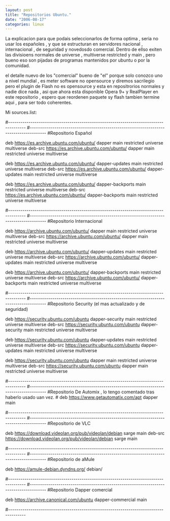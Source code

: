 ```yaml
---
layout: post
title: "Repositorios Ubuntu."
date: "2006-08-17"
categories: linux
---
```


La explicacion para que podais seleccionarlos de forma optima , seria no usar los españoles , y que se estructuran en servidores nacional , internacional , de seguridad y novedosdo comercial. Dentro de ellso exiten las divisioens normales de universe , multiverse restricted y main , pero bueno eso son pijadas de programas mantenidos por ubuntu o por la comunidad.

el detalle nuevo de los "comercial" bueno de "el" porque solo conozco uno a nivel mundial , es meter software no opensource y diremos sacrilegio pero el plugin de Flash no es opensource y esta en repositrorios normales y nadie dice nada , asi que ahora esta disponible Opera 9+ y RealPlayer en este repositorio , espero que reordenen paquete sy flash tambien termine aqui , para ser todo coherentes.

Mi sources.list:

#-------------------------------------------------------------------------------------- #-------------------------------------------------------------------------------------- #Repositorio Español

deb https://es.archive.ubuntu.com/ubuntu/ dapper main restricted universe multiverse deb-src https://es.archive.ubuntu.com/ubuntu/ dapper main restricted universe multiverse

deb https://es.archive.ubuntu.com/ubuntu/ dapper-updates main restricted universe multiverse deb-src https://es.archive.ubuntu.com/ubuntu/ dapper-updates main restricted universe multiverse

deb https://es.archive.ubuntu.com/ubuntu/ dapper-backports main restricted universe multiverse deb-src https://es.archive.ubuntu.com/ubuntu/ dapper-backports main restricted universe multiverse

#-------------------------------------------------------------------------------------- #-------------------------------------------------------------------------------------- #Repositorio Internacional

deb https://archive.ubuntu.com/ubuntu/ dapper main restricted universe multiverse deb-src https://archive.ubuntu.com/ubuntu/ dapper main restricted universe multiverse

deb https://archive.ubuntu.com/ubuntu/ dapper-updates main restricted universe multiverse deb-src https://archive.ubuntu.com/ubuntu/ dapper-updates main restricted universe multiverse

deb https://archive.ubuntu.com/ubuntu/ dapper-backports main restricted universe multiverse deb-src https://archive.ubuntu.com/ubuntu/ dapper-backports main restricted universe multiverse

#-------------------------------------------------------------------------------------- #-------------------------------------------------------------------------------------- #Repositorio Security (el mas actualizado y de seguridad)

deb https://security.ubuntu.com/ubuntu dapper-security main restricted universe multiverse deb-src https://security.ubuntu.com/ubuntu dapper-security main restricted universe multiverse

deb https://security.ubuntu.com/ubuntu dapper-updates main restricted universe multiverse deb-src https://security.ubuntu.com/ubuntu dapper-updates main restricted universe multiverse

deb https://security.ubuntu.com/ubuntu dapper main restricted universe multiverse deb-src https://security.ubuntu.com/ubuntu dapper main restricted universe multiverse

#-------------------------------------------------------------------------------------- #-------------------------------------------------------------------------------------- #Repositorio De Automix , lo tengo comentado tras haberlo usado uan vez. # deb https://www.getautomatix.com/apt dapper main

#-------------------------------------------------------------------------------------- #-------------------------------------------------------------------------------------- #Repositorio de VLC

deb https://download.videolan.org/pub/videolan/debian sarge main deb-src https://download.videolan.org/pub/videolan/debian sarge main

#-------------------------------------------------------------------------------------- #-------------------------------------------------------------------------------------- #Repositorio de aMule

deb https://amule-debian.dyndns.org/ debian/

#-------------------------------------------------------------------------------------- #-------------------------------------------------------------------------------------- #Repositorio Dapper comercial

deb https://archive.canonical.com/ubuntu dapper-commercial main

#--------------------------------------------------------------------------------------
